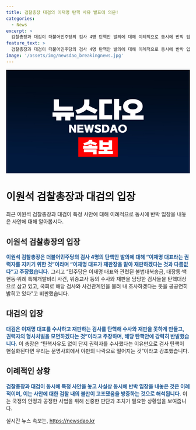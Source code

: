 ```yaml
---
title: 검찰총장 대검의 이재명 탄핵 사유 발표에 의문!
categories:
  - News
excerpt: >
  검찰총장과 대검이 더불어민주당의 검사 4명 탄핵안 발의에 대해 이례적으로 동시에 반박 입장을 내놓았다. 이원석 총장은 탄핵하려면 총장을 하라며 이재명 대표를 지키려는 것이라 주장하며, 불만과 반발을 고조시키고 있다. 또한, 이 총장은 민주당의 탄핵 의도를 규정하고 권력을 빼앗으려는 행동으로 비판하고 있다. 이러한 입장은 불만이 고조된 결과로 해석되고 있으며, 사안에 대한 검찰의 불만을 증명하는 것으로 여겨진다.
feature_text: >
  검찰총장과 대검이 더불어민주당의 검사 4명 탄핵안 발의에 대해 이례적으로 동시에 반박 입장을 내놓았다. 이원석 총장은 탄핵하려면 총장을 하라며 이재명 대표를 지키려는 것이라 주장하며, 불만과 반발을 고조시키고 있다. 또한, 이 총장은 민주당의 탄핵 의도를 규정하고 권력을 빼앗으려는 행동으로 비판하고 있다. 이러한 입장은 불만이 고조된 결과로 해석되고 있으며, 사안에 대한 검찰의 불만을 증명하는 것으로 여겨진다.
image: '/assets/img/newsdao_breakingnews.jpg'
---
```


<p><img src="/assets/img/newsdao_breakingnews.jpg" alt="ranknews 속보" /></p>

<h1>이원석 검찰총장과 대검의 입장</h1>

<p data-ke-size="size16">최근 이원석 검찰총장과 대검이 특정 사안에 대해 이례적으로 동시에 반박 입장을 내놓은 사안에 대해 알아봅시다.</p>

<h2>이원석 검찰총장의 입장</h2>

<p><b><span style="color: #1a5490;">이원석 검찰총장은 더불어민주당의 검사 4명의 탄핵안 발의에 대해 “이재명 대표라는 권력자를 지키기 위한 것”이라며 “이재명 대표가 재판장을 맡아 재판하겠다는 것과 다름없다”고 주장했습니다.</span></b> 그리고 “민주당은 이재명 대표와 관련된 불법대북송금, 대장동·백현동·위례 특혜개발비리 사건, 위증교사 등의 수사와 재판을 담당한 검사들을 탄핵대상으로 삼고 있고, 국회로 해당 검사와 사건관계인을 불러 내 조사하겠다는 뜻을 공공연히 밝히고 있다”고 비판했습니다.</p>

<h2>대검의 입장</h2>

<p><b><span style="color: #1a5490;">대검은 이재명 대표를 수사하고 재판하는 검사를 탄핵해 수사와 재판을 못하게 만들고, 권력자의 형사처벌을 모면하겠다는 것”이라고 주장하며, 해당 탄핵안에 강력히 반발했습니다.</span></b> 이 총장은 “탄핵사유도 없이 단지 권력자를 수사했다는 이유만으로 검사 탄핵이 현실화된다면 우리는 문명사회에서 야만의 나락으로 떨어지는 것”이라고 강조했습니다.</p>

<h2>이례적인 상황</h2>

<p><b><span style="color: #1a5490;">검찰총장과 대검이 동시에 특정 사안을 놓고 사실상 동시에 반박 입장을 내놓은 것은 이례적이며, 이는 사안에 대한 검찰 내의 불만이 고조됐음을 방증하는 것으로 해석됩니다.</span></b> 이는 국정의 안정과 공정한 사법을 위해 신중한 판단과 조치가 필요한 상황임을 보여줍니다.</p>
실시간 뉴스 속보는, <a href="https://newsdao.kr" rel="dofollow">https://newsdao.kr</a>


